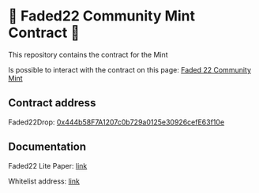 # 🦋 Faded22 Community Mint Contract 🦋

This repository contains the contract for the Mint

Is possible to interact with the contract on this page: [Faded 22 Community Mint](https://www.brunocerasi.it/fadedDrop)


## Contract address

Faded22Drop: [0x444b58F7A1207c0b729a0125e30926cefE63f10e](https://etherscan.io/address/0x444b58f7a1207c0b729a0125e30926cefe63f10e#code)

## Documentation

Faded22 Lite Paper: [link](https://www.brunocerasi.it/document/LitePaper_Faded22slash.pdf)

Whitelist address: [link](https://github.com/faded22slash/community-mint-contract/blob/main/whitelist.md)
